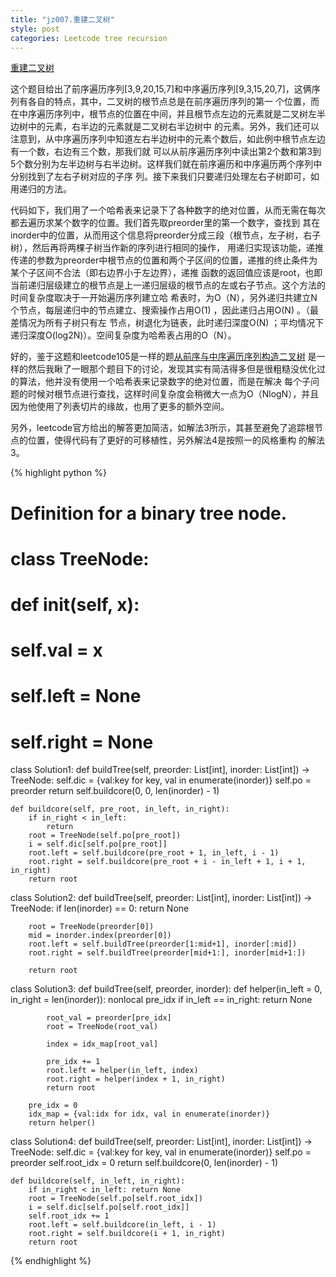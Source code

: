 ```yaml
---
title: "jz007.重建二叉树"
style: post
categories: Leetcode tree recursion
---
```


[重建二叉树](https://leetcode-cn.com/problems/zhong-jian-er-cha-shu-lcof/)

这个题目给出了前序遍历序列[3,9,20,15,7]和中序遍历序列[9,3,15,20,7]，这俩序列有各自的特点，其中，二叉树的根节点总是在前序遍历序列的第一
        个位置，而在中序遍历序列中，根节点的位置在中间，并且根节点左边的元素就是二叉树左半边树中的元素，右半边的元素就是二叉树右半边树中
        的元素。另外，我们还可以注意到，从中序遍历序列中知道左右半边树中的元素个数后，如此例中根节点左边有一个数，右边有三个数，那我们就
可以从前序遍历序列中读出第2个数和第3到5个数分别为左半边树与右半边树。这样我们就在前序遍历和中序遍历两个序列中分别找到了左右子树对应的子序
        列。接下来我们只要递归处理左右子树即可，如用递归的方法。

代码如下，我们用了一个哈希表来记录下了各种数字的绝对位置，从而无需在每次都去遍历求某个数字的位置。我们首先取preorder里的第一个数字，查找到
        其在inorder中的位置，从而用这个信息将preorder分成三段（根节点，左子树，右子树），然后再将两棵子树当作新的序列进行相同的操作，
用递归实现该功能，递推传递的参数为preorder中根节点的位置和两个子区间的位置，递推的终止条件为某个子区间不合法（即右边界小于左边界），递推
函数的返回值应该是root，也即当前递归层级建立的根节点是上一递归层级的根节点的左或右子节点。这个方法的时间复杂度取决于一开始遍历序列建立哈
        希表时，为O（N），另外递归共建立N个节点，每层递归中的节点建立、搜索操作占用O(1) ，因此递归占用O(N) 。（最差情况为所有子树只有左
        节点，树退化为链表，此时递归深度O(N) ；平均情况下递归深度O(log2N)）。空间复杂度为哈希表占用的O（N）。

好的，鉴于这题和leetcode105是一样的题[从前序与中序遍历序列构造二叉树](https://leetcode-cn.com/problems/construct-binary-tree-from-preorder-and-inorder-traversal/)
是一样的然后我瞅了一眼那个题目下的讨论，发现其实有简洁得多但是很粗糙没优化过的算法，他并没有使用一个哈希表来记录数字的绝对位置，而是在解决
        每个子问题的时候对根节点进行查找，这样时间复杂度会稍微大一点为O（NlogN），并且因为他使用了列表切片的缘故，也用了更多的额外空间。

另外，leetcode官方给出的解答更加简洁，如解法3所示，其甚至避免了追踪根节点的位置，使得代码有了更好的可移植性，另外解法4是按照一的风格重构
        的解法3。

{% highlight python %}

# Definition for a binary tree node.
# class TreeNode:
#     def __init__(self, x):
#         self.val = x
#         self.left = None
#         self.right = None

class Solution1:
    def buildTree(self, preorder: List[int], inorder: List[int]) -> TreeNode:
        self.dic = {val:key for key, val in enumerate(inorder)}
        self.po = preorder
        return self.buildcore(0, 0, len(inorder) - 1)

    def buildcore(self, pre_root, in_left, in_right):
        if in_right < in_left:
            return
        root = TreeNode(self.po[pre_root])
        i = self.dic[self.po[pre_root]]
        root.left = self.buildcore(pre_root + 1, in_left, i - 1)
        root.right = self.buildcore(pre_root + i - in_left + 1, i + 1, in_right)
        return root

class Solution2:
    def buildTree(self, preorder: List[int], inorder: List[int]) -> TreeNode:
        if len(inorder) == 0:
            return None

        root = TreeNode(preorder[0])
        mid = inorder.index(preorder[0])
        root.left = self.buildTree(preorder[1:mid+1], inorder[:mid])
        root.right = self.buildTree(preorder[mid+1:], inorder[mid+1:])

        return root

class Solution3:
    def buildTree(self, preorder, inorder):
        def helper(in_left = 0, in_right = len(inorder)):
            nonlocal pre_idx
            if in_left == in_right:
                return None

            root_val = preorder[pre_idx]
            root = TreeNode(root_val)

            index = idx_map[root_val]

            pre_idx += 1
            root.left = helper(in_left, index)
            root.right = helper(index + 1, in_right)
            return root

        pre_idx = 0
        idx_map = {val:idx for idx, val in enumerate(inorder)}
        return helper()


class Solution4:
    def buildTree(self, preorder: List[int], inorder: List[int]) -> TreeNode:
        self.dic = {val:key for key, val in enumerate(inorder)}
        self.po = preorder
        self.root_idx = 0
        return self.buildcore(0, len(inorder) - 1)

    def buildcore(self, in_left, in_right):
        if in_right < in_left: return None
        root = TreeNode(self.po[self.root_idx])
        i = self.dic[self.po[self.root_idx]]
        self.root_idx += 1
        root.left = self.buildcore(in_left, i - 1)
        root.right = self.buildcore(i + 1, in_right)
        return root

{% endhighlight %}

